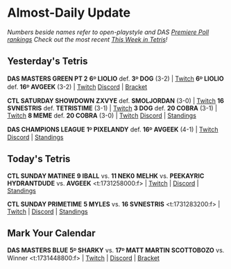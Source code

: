 # Almost-Daily Update
*Numbers beside names refer to open-playstyle and DAS [Premiere Poll rankings](https://docs.google.com/document/d/1Mmn24edltEMq6vdxZxhIAfyUS6F5SwlqIuQ6OmnVsi8/edit?tab=t.0)*
*Check out the most recent [This Week in Tetris](https://www.thisweekintetris.com/2024/10/this-week-in-tetris-september-17.html)!*
## Yesterday's Tetris
**DAS MASTERS GREEN PT 2**
**6ᴰ LIOLIO** def. **3ᴰ DOG** (3-2) | [Twitch](https://www.twitch.tv/videos/2297709115?t=00h18m13s)
**6ᴰ LIOLIO** def. **16ᴰ AVGEEK** (3-2) | [Twitch](https://www.twitch.tv/videos/2297709115?t=01h12m46s)
[Discord](https://go.ctm.gg/discord) | [Bracket](https://go.ctm.gg/event/ctm-das-masters-october-2024/das-masters/)

**CTL SATURDAY SHOWDOWN**
**ZXVYE** def. **SMOLJORDAN** (3-0) | [Twitch](https://www.twitch.tv/videos/2297812423?t=00h16m27s)
**16 SVNESTRIS** def. **TETRISTIME** (3-1) | [Twitch](https://www.twitch.tv/videos/2297889612?t=00h05m17s)
**3 DOG** def. **20 COBRA** (3-1) | [Twitch](https://www.twitch.tv/videos/2297889612?t=01h04m46s)
**8 MEME** def. **20 COBRA** (3-0) | [Twitch](https://www.twitch.tv/videos/2297889612?t=01h58m24s)
[Discord](https://discord.gg/QremKENyzQ) | [Standings](https://ctlscoreboard.herokuapp.com)

**DAS CHAMPIONS LEAGUE**
**1ᴰ PIXELANDY** def. **16ᴰ AVGEEK** (4-1) | [Twitch](https://www.twitch.tv/videos/2297972913?t=00h06m15s)
[Discord](https://discord.gg/WQ2pQXZa3X) | [Standings](https://docs.google.com/spreadsheets/d/1nEN0MAbueG36UDkpfUsPZEmAMuKif6IcLAmJ8iZhCe8/edit?gid=681352137#gid=681352137)

## Today's Tetris
**CTL SUNDAY MATINEE**
**9 IBALL** vs. **11 NEK0**
**MELHK** vs. **PEEKAYRIC**
**HYDRANTDUDE** vs. **AVGEEK**
<t:1731258000:f> | [Twitch](https://www.twitch.tv/classictetrisleague) | [Discord](https://discord.gg/QremKENyzQ) | [Standings](https://ctlscoreboard.herokuapp.com)

**CTL SUNDAY PRIMETIME**
**5 MYLES** vs. **16 SVNESTRIS**
<t:1731283200:f> | [Twitch](https://www.twitch.tv/classictetrisleague) | [Discord](https://discord.gg/QremKENyzQ) | [Standings](https://ctlscoreboard.herokuapp.com)

## Mark Your Calendar
**DAS MASTERS BLUE**
**5ᴰ SHARKY** vs. **17ᴰ MATT MARTIN**
**SCOTTOBOZO** vs. Winner
<t:1731448800:f> | [Twitch](https://www.twitch.tv/monthlytetris) | [Discord](https://go.ctm.gg/discord) | [Bracket](https://go.ctm.gg/event/ctm-das-masters-october-2024/das-masters/)